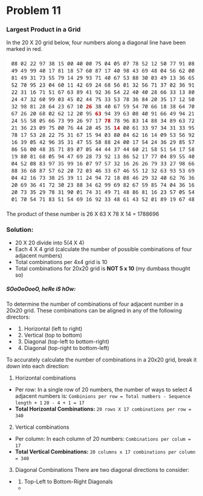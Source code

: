 # Problem 11

### Largest Product in a Grid

In the 20 X 20 grid below, four numbers along a diagonal line have been marked in red.

![screenshot](screenshot.png)

The product of these number is 26 X 63 X 78 X 14 = 1788696

### Solution:
- 20 X 20 divide into 5(4 X 4) 
- Each 4 X 4 grid (calculate the number of possible combinations of four adjacent numbers)
- Total combinations per 4x4 grid is 10
- Total combinations for 20x20 grid is **NOT 5 x 10** (my dumbass thought so)

##### SOoOoOooO, heRe iS hOw:
To determine the number of combinations of four adjacent number in a 20x20 grid. These combinations can be aligned in any of the following directors:
- 1. Horizontal (left to right)
- 2. Vertical (top to bottom)
- 3. Diagonal (top-left to bottom-right)
- 4. Diagonal (top-right to bottom-left)

To accurately calculate the number of combinations in a 20x20 grid, break it down into each direction:

1. Horizontal combinations
- Per row: In a single row of 20 numbers, the number of ways to select 4 adjacent numbers is:
`Combinions per row = Total numbers - Sequence length + 1`
`20 - 4 + 1 = 17`
- **Total Horizontal Combinations:** `20 rows X 17 combinations per row = 340`

2. Vertical combinations
- Per column: In each column of 20 numbers:
`Combinations per colum = 17`
- **Total Vertical Combinations:** `20 columns x 17 combinations per column = 340`

3. Diagonal Combinations
There are two diagonal directions to consider:
- 1. Top-Left to Bottom-Right Diagonals
    - 

